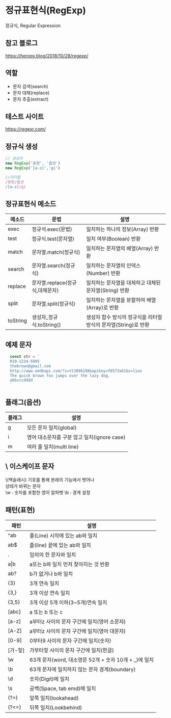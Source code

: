 # 정규표현식(RegExp)
정규식, Regular Expression

## 참고 블로그
https://heropy.blog/2018/10/28/regexp/  


## 역할

- 문자 검색(search)
- 문자 대체(replace)
- 문자 추출(extract)

## 테스트 사이트

https://regexr.com/

## 정규식 생성

```js 
// 생성자
new RegExp('표현', '옵션')
new RegExp('[a-z]','gi')

//리터럴
/표현/옵션
/[a-z]/gi
```

## 정규표현식 메소드

메소드 | 문법 | 설명  
--|--|--
exec | 정규석.exec(문법)|일치하는 하나의 정보(Array) 반환
test | 정규식.test(문자열) | 일치 여부(Boolean) 반환
match  | 문자열.match(정규식) | 일치하는 문자열의 배열(Array) 반환
search | 문자열.search(정규식)  | 일치하는 문자열의 인덱스(Number) 반환
replace  | 문자열.replace(정규식,대체문자)  | 일치하는 문자열을 대체하고 대체된 문자열(String) 반환
split | 문자열.split(정규식) | 일치하는 문자열을 분할하여 배열(Array)로 반환
toString  | 생성자_정규식.toString()  | 생성자 함수 방식의 정규식을 리터럴 방식의 문자열(String)로 반환

## 예제 문자

```js
  const str = `
  010-1234-5895
  thebrown@gmail.com
  http://www.omdbapi.com/?i=tt3896198&apikey=f6573a61&s=lion
  The quick brown fox jumps over the lazy dog.
  abbcccdddd
  `
```

## 플래그(옵션)

플래그 | 설명
--|--
g | 모든 문자 일치(global)
i | 영어 대소문자를 구분 않고 일치(ignore case)
m | 여러 줄 일치(multi line)

## \ 이스케이프 문자

\\(백슬래시) 기호를 통해 본래의 기능에서 벗어나  
상태가 바뀌는 문자  
\\w : 숫자를 포함한 영어 알파벳
\\b : 경계 설정

## 패턴(표현)

패턴 | 설명
-- | --
^ab | 줄(Line) 시작에 있는 ab와 일치
ab$ | 줄(line) 끝에 있는 ab와 일치
. | 임의의 한 문자와 일치
a\|b | a또는 b와 일치 먼저 찾아지는 것 반환
ab? | b가 없거나 b와 일치
{3}|3개 연속 일치
{3,}|3개 이상 연속 일치
{3,5}|3개 이상 5개 이하(3~5개)연속 일치
[abc] | a 또는 b 또는 c
[a-z]|a부터z 사이의 문자 구간에 일치(영어 소문자)
[A-Z]|a부터z 사이의 문자 구간에 일치(영어 대문자)
[0-9]|0부터9 사이의 문자 구간에 일치(숫자)
[가-힣]|가부터힣 사이의 문자 구간에 일치(한글)
\\w | 63개 문자(word, 대소영문 52개 + 숫자 10개 + _)에 일치
\\b | 63개 문자에 일치하지 않는 문자 경계(boundary)
\\d | 숫자(Digit)에 일치
\\s | 공백(Space, tab emd)에 일치
(?=)| 앞쪽 일치(lookahead)
(?<=)| 뒤쪽 일치(Lookbehind)